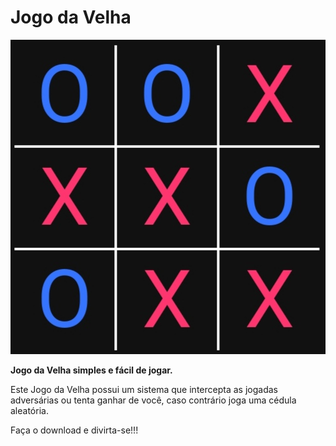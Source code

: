 # Jogo da Velha

<img src="assets/img/Logo.jpg">


**Jogo da Velha simples e fácil de 
jogar.**

Este Jogo da Velha possui um sistema que intercepta as jogadas adversárias ou tenta ganhar de você, caso contrário joga uma cédula aleatória.

Faça o download e divirta-se!!!
